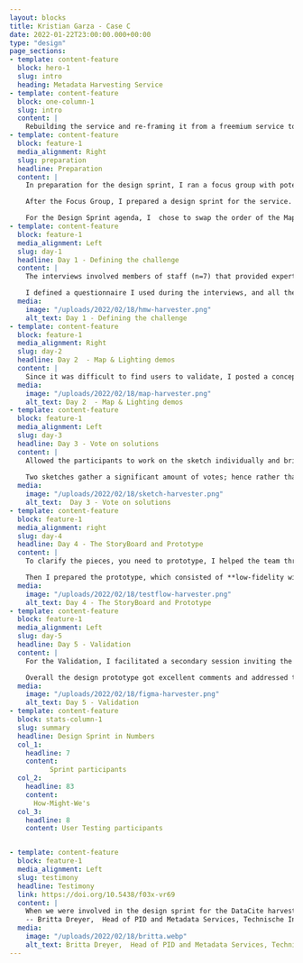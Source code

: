 ```yaml
---
layout: blocks
title: Kristian Garza - Case C
date: 2022-01-22T23:00:00.000+00:00
type: "design"
page_sections:
- template: content-feature
  block: hero-1
  slug: intro
  heading: Metadata Harvesting Service
- template: content-feature
  block: one-column-1
  slug: intro
  content: |
    Rebuilding the service and re-framing it from a freemium service to a premium service with premium features.
- template: content-feature
  block: feature-1
  media_alignment: Right
  slug: preparation
  headline: Preparation
  content: | 
    In preparation for the design sprint, I ran a focus group with potential users whose goal was to explore preferred ways of accessing harvesting services.

    After the Focus Group, I prepared a design sprint for the service. I chose a design sprint as the re-framing of the service was large enough to require a complete rethinking of the service from different perspectives. 

    For the Design Sprint agenda, I  chose to swap the order of the Map and long-term goal activities to help the team to picture the long before drawing the Map. I also ran the full Design Sprint remotely, as this was done during the pandemic.
- template: content-feature
  block: feature-1
  media_alignment: Left
  slug: day-1
  headline: Day 1 - Defining the challenge
  content: | 
    The interviews involved members of staff (n=7) that provided expert information in strategy and member support and the development team who gave feedback about the current state of harvesting services. 

    I defined a questionnaire I used during the interviews, and all the participants took How-Might-We notes. And I led the participants through the "Long-Term goal" and sprint questions activities. As well as introduce them to dot voting.
  media:
    image: "/uploads/2022/02/18/hmw-harvester.png"
    alt_text: Day 1 - Defining the challenge
- template: content-feature
  block: feature-1
  media_alignment: Right
  slug: day-2
  headline: Day 2  - Map & Lighting demos 
  content: | 
    Since it was difficult to find users to validate, I posted a conceptual idea of the dashboard in <a class="kglink" href="https://datacite.org/roadmap.html">DataCite Roadmap</a>  (using ProductBoard). I requested visitors to provide feedback regarding their interest in the service and use cases. Nine organizations provided use cases during this idea validation.
  media:
    image: "/uploads/2022/02/18/map-harvester.png"
    alt_text: Day 2  - Map & Lighting demos 
- template: content-feature
  block: feature-1
  media_alignment: Left
  slug: day-3
  headline: Day 3 - Vote on solutions 
  content: | 
    Allowed the participants to work on the sketch individually and bring them together to do the heatmap voting and solution presentation. Some sketches were quite abstract, and I allowed time for questioning and further explanation. 
    
    Two sketches gather a significant amount of votes; hence rather than choosing only one, we consent to use both to generate a prototype.
  media:
    image: "/uploads/2022/02/18/sketch-harvester.png"
    alt_text:  Day 3 - Vote on solutions 
- template: content-feature
  block: feature-1
  media_alignment: right
  slug: day-4
  headline: Day 4 - The StoryBoard and Prototype
  content: | 
    To clarify the pieces, you need to prototype, I helped the team through a user test flow exercise. That helped me to explain the required pieces to prototype.

    Then I prepared the prototype, which consisted of **low-fidelity wireframes**.
  media:
    image: "/uploads/2022/02/18/testflow-harvester.png"
    alt_text: Day 4 - The StoryBoard and Prototype
- template: content-feature
  block: feature-1
  media_alignment: Left
  slug: day-5
  headline: Day 5 - Validation
  content: | 
    For the Validation, I facilitated a secondary session inviting the Focus group participants to validate a wireframe prototype of the service and provided feedback. 

    Overall the design prototype got excellent comments and addressed the large majority of the needs of the users.
  media:
    image: "/uploads/2022/02/18/figma-harvester.png"
    alt_text: Day 5 - Validation
- template: content-feature
  block: stats-column-1
  slug: summary
  headline: Design Sprint in Numbers
  col_1:
    headline: 7
    content: 
          Sprint participants
  col_2:
    headline: 83
    content: 
      How-Might-We's
  col_3:
    headline: 8
    content: User Testing participants


- template: content-feature
  block: feature-1
  media_alignment: Left
  slug: testimony
  headline: Testimony
  link: https://doi.org/10.5438/f03x-vr69
  content: | 
    When we were involved in the design sprint for the DataCite harvesting service, the "How Might We" question technique supported creativity while focusing on the problem to solve for the user.
    -- Britta Dreyer,  Head of PID and Metadata Services, Technische Informationsbibliothek (TIB)
  media:
    image: "/uploads/2022/02/18/britta.webp"
    alt_text: Britta Dreyer,  Head of PID and Metadata Services, Technische Informationsbibliothek (TIB)
---
```



